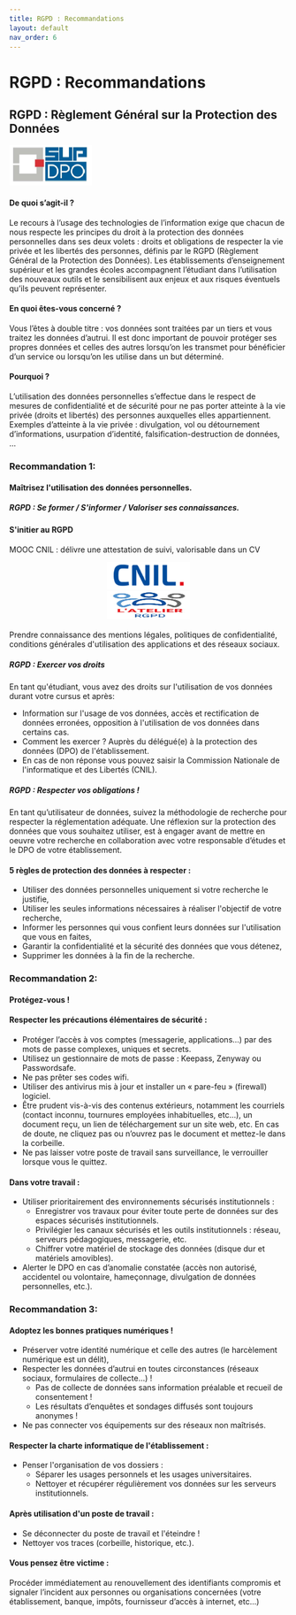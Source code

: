 ```yaml
---
title: RGPD : Recommandations
layout: default
nav_order: 6
---
```

# RGPD : Recommandations

## RGPD : Règlement Général sur la Protection des Données

![supDPO](images/supDPO.PNG)  

#### De quoi s’agit-il ?  

Le recours à l’usage des technologies de l’information exige que chacun de nous respecte les principes du droit à la protection des données personnelles dans ses deux volets : droits et obligations de respecter la vie privée et les libertés des personnes, définis par le RGPD (Règlement Général de la Protection des Données). Les établissements d’enseignement supérieur et les grandes écoles accompagnent l’étudiant dans l’utilisation des nouveaux outils et le sensibilisent aux enjeux et aux risques éventuels qu’ils peuvent représenter.  

#### En quoi êtes-vous concerné ?  

Vous l’êtes à double titre : vos données sont traitées par un tiers et vous traitez les données d’autrui. Il est donc important de pouvoir protéger ses propres données et celles des autres lorsqu’on les transmet pour bénéficier d’un service ou lorsqu’on les utilise dans un but déterminé.  

#### Pourquoi ?  

L’utilisation des données personnelles s’effectue dans le respect de mesures de confidentialité et de sécurité pour ne pas porter atteinte à la vie privée (droits et libertés) des personnes auxquelles elles appartiennent.  
Exemples d’atteinte à la vie privée : divulgation, vol ou détournement d’informations, usurpation d’identité, falsification-destruction de données, ...

### Recommandation 1:

#### Maîtrisez l'utilisation des données personnelles. 

##### RGPD : Se former / S'informer / Valoriser ses connaissances.  

#### S'initier au RGPD

MOOC CNIL : délivre une attestation de suivi, valorisable dans un CV  
[<center><img src="images\cnil.PNG" class="img-fluid" width ="150" height="50"/></center>](https://www.cnil.fr/) [<center><img src="images\mooc.PNG" class="img-fluid" width ="150" height="50"/></center>](https://atelier-rgpd.cnil.fr)  
Prendre connaissance des mentions légales, politiques de confidentialité, conditions générales d'utilisation des applications et des réseaux sociaux.

##### RGPD : Exercer vos droits
En tant qu'étudiant, vous avez des droits sur l'utilisation de vos données durant votre cursus et après:
- Information sur l'usage de vos données, accès et rectification de données erronées, opposition à l'utilisation de vos données dans certains cas.
- Comment les exercer ? Auprès du délégué(e) à la protection des données (DPO) de l'établissement.
- En cas de non réponse vous pouvez saisir la Commission Nationale de l'informatique et des Libertés (CNIL).

##### RGPD : Respecter vos obligations !
En tant qu’utilisateur de données, suivez la méthodologie de recherche pour respecter la réglementation adéquate. Une réflexion sur la protection des données que vous souhaitez utiliser, est à engager avant de mettre en oeuvre votre recherche en collaboration avec votre responsable d’études et le DPO de votre établissement.  

#### 5 règles de protection des données à respecter :
- Utiliser des données personnelles uniquement si votre recherche le justifie,
- Utiliser les seules informations nécessaires à réaliser l'objectif de votre recherche,
- Informer les personnes qui vous confient leurs données sur l'utilisation que vous en faites,
- Garantir la confidentialité et la sécurité des données que vous détenez,
- Supprimer les données à la fin de la recherche.

### Recommandation 2:

#### Protégez-vous !  

#### Respecter les précautions élémentaires de sécurité :
- Protéger l’accès à vos comptes (messagerie, applications…) par des mots de passe complexes, uniques et secrets.
- Utilisez un gestionnaire de mots de passe : Keepass, Zenyway ou Passwordsafe.
- Ne pas prêter ses codes wifi.
- Utiliser des antivirus mis à jour et installer un « pare-feu » (firewall) logiciel.
- Être prudent vis-à-vis des contenus extérieurs, notamment les courriels (contact inconnu, tournures employées inhabituelles, etc…), un document reçu, un lien de téléchargement sur un site web, etc. En cas de doute, ne cliquez pas ou n’ouvrez pas le document et mettez-le dans la corbeille.
- Ne pas laisser votre poste de travail sans surveillance, le verrouiller lorsque vous le quittez.

#### Dans votre travail :
- Utiliser prioritairement des environnements sécurisés institutionnels :
  - Enregistrer vos travaux pour éviter toute perte de données sur des espaces sécurisés institutionnels.
  - Privilégier les canaux sécurisés et les outils institutionnels : réseau, serveurs pédagogiques, messagerie, etc.
  - Chiffrer votre matériel de stockage des données (disque dur et matériels amovibles).
- Alerter le DPO en cas d’anomalie constatée (accès non autorisé, accidentel ou volontaire, hameçonnage, divulgation de données personnelles, etc.).
    
### Recommandation 3:

#### Adoptez les bonnes pratiques numériques !  

- Préserver votre identité numérique et celle des autres (le harcèlement numérique est un délit),
- Respecter les données d’autrui en toutes circonstances (réseaux sociaux, formulaires de collecte...) !
  - Pas de collecte de données sans information préalable et recueil de consentement !
  - Les résultats d’enquêtes et sondages diffusés sont toujours anonymes !
- Ne pas connecter vos équipements sur des réseaux non maîtrisés.

#### Respecter la charte informatique de l'établissement :
- Penser l'organisation de vos dossiers :
  - Séparer les usages personnels et les usages universitaires.
  - Nettoyer et récupérer régulièrement vos données sur les serveurs institutionnels.

#### Après utilisation d'un poste de travail :
- Se déconnecter du poste de travail et l'éteindre !
- Nettoyer vos traces (corbeille, historique, etc.).

#### Vous pensez être victime :
Procéder immédiatement au renouvellement des identifiants compromis et signaler l’incident aux personnes ou organisations concernées (votre établissement, banque, impôts, fournisseur d’accès à internet, etc...)
